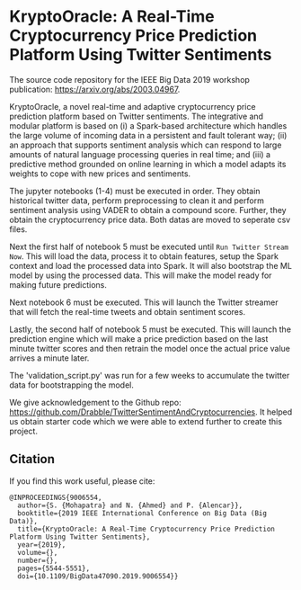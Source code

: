 # KryptoOracle: A Real-Time Cryptocurrency Price Prediction Platform Using Twitter Sentiments

The source code repository for the IEEE Big Data 2019 workshop publication: https://arxiv.org/abs/2003.04967.

KryptoOracle, a novel real-time and adaptive cryptocurrency price prediction platform based on Twitter sentiments. The integrative and modular platform is based on (i) a Spark-based architecture which handles the large volume of incoming data in a persistent and fault tolerant way; (ii) an approach that supports sentiment analysis which can respond to large amounts of natural language processing queries in real time; and (iii) a predictive method grounded on online learning in which a model adapts its weights to cope with new prices and sentiments.

The jupyter notebooks (1-4) must be executed in order. They obtain historical twitter data, perform preprocessing to clean it and perform sentiment analysis using VADER to obtain a compound score. Further, they obtain the cryptocurrency price data. Both datas are moved to seperate csv files.

Next the first half of notebook 5 must be executed until ``Run Twitter Stream Now``. This will load the data, process it to obtain features, setup the Spark context and load the processed data into Spark. It will also bootstrap the ML model by using the processed data. This will make the model ready for making future predictions.

Next notebook 6 must be executed. This will launch the Twitter streamer that will fetch the real-time tweets and obtain sentiment scores.

Lastly, the second half of notebook 5 must be executed. This will launch the prediction engine which will make a price prediction based on the last minute twitter scores and then retrain the model once the actual price value arrives a minute later.


The 'validation_script.py' was run for a few weeks to accumulate the twitter data for bootstrapping the model.

We give acknowledgement to the Github repo: https://github.com/Drabble/TwitterSentimentAndCryptocurrencies. It helped us obtain starter code which we were able to extend further to create this project.

## Citation
If you find this work useful, please cite:

```
@INPROCEEDINGS{9006554,
  author={S. {Mohapatra} and N. {Ahmed} and P. {Alencar}},
  booktitle={2019 IEEE International Conference on Big Data (Big Data)}, 
  title={KryptoOracle: A Real-Time Cryptocurrency Price Prediction Platform Using Twitter Sentiments}, 
  year={2019},
  volume={},
  number={},
  pages={5544-5551},
  doi={10.1109/BigData47090.2019.9006554}}
```
